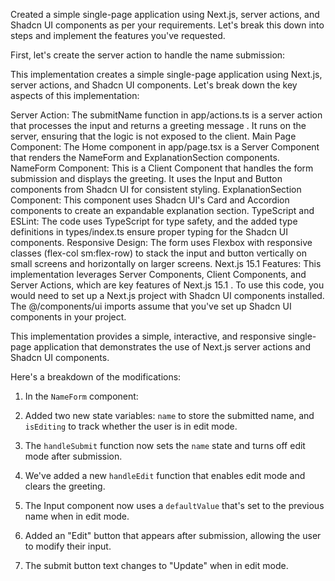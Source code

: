 
Created a simple single-page application using Next.js, server actions, and Shadcn UI components as per your requirements. Let's break this down into steps and implement the features you've requested.

First, let's create the server action to handle the name submission:

This implementation creates a simple single-page application using Next.js, server actions, and Shadcn UI components. Let's break down the key aspects of this implementation:

Server Action: The submitName function in app/actions.ts is a server action that processes the input and returns a greeting message 
. It runs on the server, ensuring that the logic is not exposed to the client.
Main Page Component: The Home component in app/page.tsx is a Server Component that renders the NameForm and ExplanationSection components.
NameForm Component: This is a Client Component that handles the form submission and displays the greeting. It uses the Input and Button components from Shadcn UI for consistent styling.
ExplanationSection Component: This component uses Shadcn UI's Card and Accordion components to create an expandable explanation section.
TypeScript and ESLint: The code uses TypeScript for type safety, and the added type definitions in types/index.ts ensure proper typing for the Shadcn UI components.
Responsive Design: The form uses Flexbox with responsive classes (flex-col sm:flex-row) to stack the input and button vertically on small screens and horizontally on larger screens.
Next.js 15.1 Features: This implementation leverages Server Components, Client Components, and Server Actions, which are key features of Next.js 15.1 
.
To use this code, you would need to set up a Next.js project with Shadcn UI components installed. The @/components/ui imports assume that you've set up Shadcn UI components in your project.

This implementation provides a simple, interactive, and responsive single-page application that demonstrates the use of Next.js server actions and Shadcn UI components. 

Here's a breakdown of the modifications:

1. In the `NameForm` component:

1. Added two new state variables: `name` to store the submitted name, and `isEditing` to track whether the user is in edit mode.
2. The `handleSubmit` function now sets the `name` state and turns off edit mode after submission.
3. We've added a new `handleEdit` function that enables edit mode and clears the greeting.
4. The Input component now uses a `defaultValue` that's set to the previous name when in edit mode.
5. Added an "Edit" button that appears after submission, allowing the user to modify their input.
6. The submit button text changes to "Update" when in edit mode.

